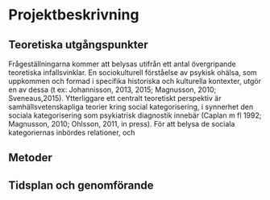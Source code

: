 # Projektbeskrivning

## Teoretiska utgångspunkter
Frågeställningarna kommer att belysas utifrån ett antal övergripande teoretiska infallsvinklar. En sociokulturell förståelse av psykisk ohälsa, som uppkommen och formad i specifika historiska och kulturella kontexter, utgör en av dessa (t ex: Johannisson, 2013, 2015; Magnusson, 2010; Sveneaus,2015). Ytterliggare ett centralt teoretiskt perspektiv är samhällsvetenskapliga teorier kring social kategorisering, i synnerhet den sociala kategorisering som psykiatrisk diagnostik innebär (Caplan m fl 1992; Magnusson, 2010; Ohlsson, 2011, in press). För att belysa de sociala kategoriernas inbördes relationer, och 

## Metoder 


## Tidsplan och genomförande
